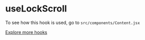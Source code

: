 # useLockScroll

To see how this hook is used, go to `src/components/Content.jsx`

[Explore more hooks](https://github.com/azlibdar/react-customs/#readme)
